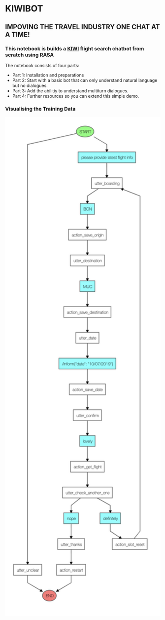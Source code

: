 # KIWIBOT
## IMPOVING THE TRAVEL INDUSTRY ONE CHAT AT A TIME!
### This notebook is builds a [KIWI](https://www.kiwi.com/en/) flight search chatbot from scratch using RASA 

The notebook consists of four parts:
- Part 1: Installation and preparations
- Part 2: Start with a basic bot that can only understand natural language but no dialogues.
- Part 3: Add the abilitiy to understand multiturn dialogues.
- Part 4: Further resources so you can extend this simple demo.

###  Visualising the Training Data
<p align="center">
  <img src="./kiwibot.png" alt="browse_by_tech"
       width="800">
</p>
